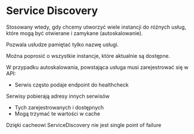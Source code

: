 # Service Discovery

Stosowany wtedy, gdy chcemy utworzyć wiele instancji do różnych usług, które mogą być otwierane i zamykane (autoskalowanie).

Pozwala usłudze pamiętać tylko nazwę usługi.

Można poprosić o wszystkie instancje, które aktualnie są dostępne.

W przypadku autoskalowania, powstająca usługa musi zarejestrować się w API:

* Serwis często podaje endpoint do healthcheck&#x20;

Serwisy pobierają adresy innych serwisów&#x20;

* Tych zarejestrowanych i dostępnych&#x20;
* Mogą trzymać te wartości w cache&#x20;

Dzięki cacheowi ServiceDiscovery nie jest single point of failure
